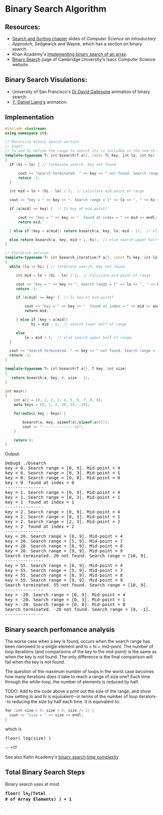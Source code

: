 # Binary Search Algorithm

## Resources:

* [Search and Sorting chapter](https://introcs.cs.princeton.edu/java/lectures/keynote/CS.11.SearchSort.pdf) slides of *Computer Science an Introductary Approach*, Sedgewick and Wayne, which has a section on binary search.
* Khan Academy's [Implementing binary search of an array](https://www.khanacademy.org/computing/computer-science/algorithms/binary-search/a/implementing-binary-search-of-an-array).
* [Binary Search](https://isaaccomputerscience.org/concepts/dsa_search_binary?examBoard=all&stage=all) page of Cambridge University's Isacc Computer Science website.

## Binary Search Visulations:

* University of San Francisco's [Dr David Gallesone](https://www.cs.usfca.edu/~galles/visualization/Search.html) animation of binary search.
* [Y. Daniel Liang's](https://yongdanielliang.github.io/animation/web/BinarySearchNew.html) animation.

## Implementation

```cpp
#include <iostream>
using namespace std;

// Recursive binary search version
// Input:
// lo and hi define the range to search (hi is included in the search range).
template<typename T> int bsearch(T a[], const T& key, int lo, int hi)
{
  if (hi < lo) { // Terminate search. Key not found.

      cout << "Search terminated. " << key << " not found. Search range = [" << lo << ", " << hi << "]. " << endl;
      return -1;
  }

  int mid = lo + (hi - lo) / 2;  // Calculate mid-point of range

  cout << "key = " << key << ". Search range = [" << lo << ", " << hi << "]. Mid-point = " << mid << endl;

  if (a[mid] == key) {  // Is key at mid-point?

      cout << "key = " << key << "  found at index = " << mid << endl;
      return mid;

  } else if (key < a[mid]) return bsearch(a, key, lo, mid - 1);  // else search lower half of range

  else return bsearch(a, key, mid + 1, hi);  // else search upper half of range.
}

// Iterative version
template<typename T> int bsearch_iterative(T a[], const T& key, int lo, int hi)
{
  while (lo <= hi) { // Terminate search. Key not found.

     int mid = lo + (hi - lo) / 2;  // Calculate mid-point of range

     cout << "key = " << key << ". Search range = [" << lo << ", " << hi << "]. Mid-point = " << mid << endl;
     return -1;

     if (a[mid] == key) {  // Is key at mid-point?

         cout << "key = " << key << "  found at index = " << mid << endl;
         return mid;

     } else if (key < a[mid])
            hi = mid - 1;  // search lower half of range

     else
         lo = mid + 1;  // else search upper half of range.
  }

  cout << "Search terminated. " << key << " not found. Search range = [" << lo << ", " << hi << "]. " << endl;
  return -1;
}

template<typename T> int bsearch(T a[], T key, int size)
{
   return bsearch(a, key, 0, size - 1);
}

int main()
{
	int a[] = {0, 1, 2, 3, 4, 5, 6, 7, 8, 9};
	auto keys = {0, 1, 2, 20, 55, -20};

	for(auto&& key : keys) {

		bsearch(a, key, sizeof(a)/sizeof(a[0]));
		cout << "---------------\n";
	}

	return 0;
}
```

Output:

<pre>
Debug$ ./bsearch 
key = 0. Search range = [0, 9]. Mid-point = 4
key = 0. Search range = [0, 3]. Mid-point = 1
key = 0. Search range = [0, 0]. Mid-point = 0
key = 0  found at index = 0
---------------
key = 1. Search range = [0, 9]. Mid-point = 4
key = 1. Search range = [0, 3]. Mid-point = 1
key = 1  found at index = 1
---------------
key = 2. Search range = [0, 9]. Mid-point = 4
key = 2. Search range = [0, 3]. Mid-point = 1
key = 2. Search range = [2, 3]. Mid-point = 2
key = 2  found at index = 2
---------------
key = 20. Search range = [0, 9]. Mid-point = 4
key = 20. Search range = [5, 9]. Mid-point = 7
key = 20. Search range = [8, 9]. Mid-point = 8
key = 20. Search range = [9, 9]. Mid-point = 9
Search terminated. 20 not found. Search range = [10, 9]. 
---------------
key = 55. Search range = [0, 9]. Mid-point = 4
key = 55. Search range = [5, 9]. Mid-point = 7
key = 55. Search range = [8, 9]. Mid-point = 8
key = 55. Search range = [9, 9]. Mid-point = 9
Search terminated. 55 not found. Search range = [10, 9]. 
---------------
key = -20. Search range = [0, 9]. Mid-point = 4
key = -20. Search range = [0, 3]. Mid-point = 1
key = -20. Search range = [0, 0]. Mid-point = 0
Search terminated. -20 not found. Search range = [0, -1]. 
---------------
</pre>

## Binary search perfomance analysis 

The worse case when a key is found, occurs when the search range has been narrowed to a single element and lo = hi = mid-point. The number of loop iterations (and comparisons of the key to the mid-point) 
is the same as when the key is not found. The only difference is the final comparison will fail when the key is not found. 

The question of the maximum number of loops in the worst case becomes how many iterations does it take to reach a range of size one? Each time through the while-loop, the number of elements is reduced by half.

TODO: Add to the code above a print out the size of the range, and show how setting lo and hi is equivalent--in terms of the number of loop iterators--to reducing the size by half each time. It is equivalent to:

```cpp
for (int size = 9; size > 0; size /= 2) {
  cout << "size = " << size << endl;
}
```

which is <pre>floor( log(size) )</pre> --  +1?

See also Kahn Academy's [binary search time complexity](https://www.khanacademy.org/computing/computer-science/algorithms/binary-search/a/running-time-of-binary-search)

## Total Binary Search Steps

Binary search uses at most **<pre style='font-family: monospace'>floor( ln<sub>2</sub>(Total # of Array Elements) ) + 1</pre>**.

